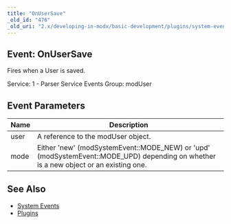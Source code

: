 ```yaml
---
title: "OnUserSave"
_old_id: "476"
_old_uri: "2.x/developing-in-modx/basic-development/plugins/system-events/onusersave"
---
```


## Event: OnUserSave

Fires when a User is saved.

Service: 1 - Parser Service Events 
Group: modUser

## Event Parameters

| Name | Description                                                                                                                            |
| ---- | -------------------------------------------------------------------------------------------------------------------------------------- |
| user | A reference to the modUser object.                                                                                                     |
| mode | Either 'new' (modSystemEvent::MODE\_NEW) or 'upd' (modSystemEvent::MODE\_UPD) depending on whether is a new object or an existing one. |

## See Also

- [System Events](developing-in-modx/basic-development/plugins/system-events "System Events")
- [Plugins](developing-in-modx/basic-development/plugins "Plugins")